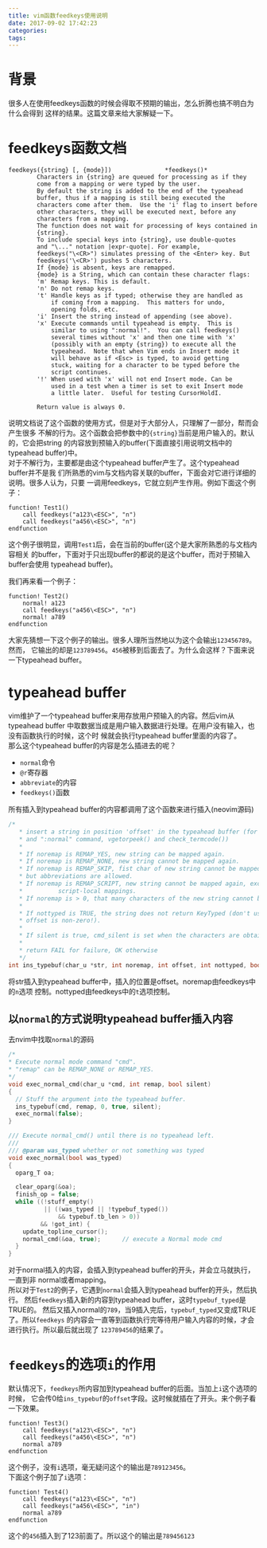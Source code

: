 ```yaml
---
title: vim函数feedkeys使用说明
date: 2017-09-02 17:42:23
categories:
tags:
---
```


# 背景
很多人在使用feedkeys函数的时候会得取不预期的输出，怎么折腾也搞不明白为什么会得到
这样的结果。这篇文章来给大家解疑一下。

<!-- more -->

# feedkeys函数文档
```
feedkeys({string} [, {mode}])				*feedkeys()*
		Characters in {string} are queued for processing as if they
		come from a mapping or were typed by the user.
		By default the string is added to the end of the typeahead
		buffer, thus if a mapping is still being executed the
		characters come after them.  Use the 'i' flag to insert before
		other characters, they will be executed next, before any
		characters from a mapping.
		The function does not wait for processing of keys contained in
		{string}.
		To include special keys into {string}, use double-quotes
		and "\..." notation |expr-quote|. For example,
		feedkeys("\<CR>") simulates pressing of the <Enter> key. But
		feedkeys('\<CR>') pushes 5 characters.
		If {mode} is absent, keys are remapped.
		{mode} is a String, which can contain these character flags:
		'm'	Remap keys. This is default.
		'n'	Do not remap keys.
		't'	Handle keys as if typed; otherwise they are handled as
			if coming from a mapping.  This matters for undo,
			opening folds, etc.
		'i'	Insert the string instead of appending (see above).
		'x'	Execute commands until typeahead is empty.  This is
			similar to using ":normal!".  You can call feedkeys()
			several times without 'x' and then one time with 'x'
			(possibly with an empty {string}) to execute all the
			typeahead.  Note that when Vim ends in Insert mode it
			will behave as if <Esc> is typed, to avoid getting
			stuck, waiting for a character to be typed before the
			script continues.
		'!'	When used with 'x' will not end Insert mode. Can be
			used in a test when a timer is set to exit Insert mode
			a little later.  Useful for testing CursorHoldI.

		Return value is always 0.
```
说明文档说了这个函数的使用方式，但是对于大部分人，只理解了一部分，帮而会产生很多
不解的行为。这个函数会把参数中的`{string}`当前是用户输入的。默认的，它会把string
的内容放到预输入的buffer(下面直接引用说明文档中的typeahead buffer)中。  
对于不解行为，主要都是由这个typeahead buffer产生了。这个typeahead buffer并不是我
们所熟悉的vim与文档内容关联的buffer，下面会对它进行详细的说明。很多人认为，只要
一调用feedkeys，它就立刻产生作用。例如下面这个例子：  
```viml
function! Test1() 
    call feedkeys("a123\<ESC>", "n")
    call feedkeys("a456\<ESC>", "n")
endfunction
```
这个例子很明显，调用`Test1`后，会在当前的buffer(这个是大家所熟悉的与文档内容相关
的buffer，下面对于只出现buffer的都说的是这个buffer，而对于预输入buffer会使用
typeahead buffer)。  

我们再来看一个例子：  
```viml
function! Test2()
    normal! a123
    call feedkeys("a456\<ESC>", "n")
    normal! a789
endfunction
```
大家先猜想一下这个例子的输出。很多人理所当然地以为这个会输出`123456789`。然而，
它输出的却是`123789456`。`456`被移到后面去了。为什么会这样？下面来说一下typeahead
buffer。


# typeahead buffer
vim维护了一个typeahead buffer来用存放用户预输入的内容。然后vim从typeahead buffer
中取数据当成是用户输入数据进行处理。在用户没有输入，也没有函数执行的时候，这个时
候就会执行typeahead buffer里面的内容了。  
那么这个typeahead buffer的内容是怎么插进去的呢？  
- `normal`命令
- `@r`寄存器
- `abbreviate`的内容
- `feedkeys()`函数

所有插入到typeahead buffer的内容都调用了这个函数来进行插入(neovim源码)
```c
/*
   * insert a string in position 'offset' in the typeahead buffer (for "@r"
   * and ":normal" command, vgetorpeek() and check_termcode())
   *
   * If noremap is REMAP_YES, new string can be mapped again.
   * If noremap is REMAP_NONE, new string cannot be mapped again.
   * If noremap is REMAP_SKIP, fist char of new string cannot be mapped again,
   * but abbreviations are allowed.
   * If noremap is REMAP_SCRIPT, new string cannot be mapped again, except for
   *          script-local mappings.
   * If noremap is > 0, that many characters of the new string cannot be mapped.
   *
   * If nottyped is TRUE, the string does not return KeyTyped (don't use when
   * offset is non-zero!).
   *
   * If silent is true, cmd_silent is set when the characters are obtained.
   *
   * return FAIL for failure, OK otherwise
   */
int ins_typebuf(char_u *str, int noremap, int offset, int nottyped, bool silent)
```
将str插入到typeahead buffer中，插入的位置是offset。noremap由feedkeys中的`n`选项
控制。nottyped由feedkeys中的`t`选项控制。


## 以`normal`的方式说明typeahead buffer插入内容
去nvim中找取`normal`的源码  
```c
/*
* Execute normal mode command "cmd".
* "remap" can be REMAP_NONE or REMAP_YES.
*/
void exec_normal_cmd(char_u *cmd, int remap, bool silent)
{
  // Stuff the argument into the typeahead buffer.
  ins_typebuf(cmd, remap, 0, true, silent);
  exec_normal(false);
}

/// Execute normal_cmd() until there is no typeahead left.
///
/// @param was_typed whether or not something was typed
void exec_normal(bool was_typed)
{
  oparg_T oa;

  clear_oparg(&oa);
  finish_op = false;
  while ((!stuff_empty()
          || ((was_typed || !typebuf_typed())
              && typebuf.tb_len > 0))
         && !got_int) {
    update_topline_cursor();
    normal_cmd(&oa, true);      // execute a Normal mode cmd
  }
}
```
对于normal插入的内容，会插入到typeahead buffer的开头，并会立马就执行，一直到非
normal或者mapping。  
所以对于`Test2`的例子，它遇到`normal`会插入到typeahead buffer的开头，然后执行。
然后`feedkeys`插入新的内容到typeahead buffer，这时`typebuf_typed`是TRUE的。
然后又插入normal的`789`，当9插入完后，`typebuf_typed`又变成TRUE了。所以`feedkeys`
的内容会一直等到函数执行完等待用户输入内容的时候，才会进行执行。所以最后就出现了
`123789456`的结果了。


# `feedkeys`的选项`i`的作用
默认情况下，`feedkeys`所内容加到typeahead buffer的后面。当加上`i`这个选项的时候，
它会传0给`ins_typebuf`的`offset`字段。这时候就插在了开头。来个例子看一下效果。  
```viml
function! Test3()
    call feedkeys("a123\<ESC>", "n")
    call feedkeys("a456\<ESC>", "n")
    normal a789
endfunction
```
这个例子，没有`i`选项，毫无疑问这个的输出是`789123456`。  
下面这个例子加了`i`选项：  
```viml
function! Test4()
    call feedkeys("a123\<ESC>", "n")
    call feedkeys("a456\<ESC>", "in")
    normal a789
endfunction
```
这个的`456`插入到了123前面了。所以这个的输出是`789456123`
